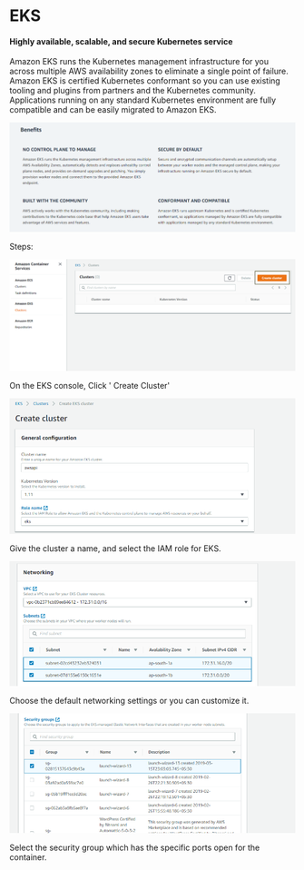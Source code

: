 # EKS

#### Highly available, scalable, and secure Kubernetes service <a id="Highly_available.2C_scalable.2C_and_secure_Kubernetes_service"></a>

Amazon EKS runs the Kubernetes management infrastructure for you across multiple AWS availability zones to eliminate a single point of failure. Amazon EKS is certified Kubernetes conformant so you can use existing tooling and plugins from partners and the Kubernetes community. Applications running on any standard Kubernetes environment are fully compatible and can be easily migrated to Amazon EKS.

![](../../.gitbook/assets/image%20%2811%29.png)

Steps:

![](../../.gitbook/assets/image%20%2870%29.png)

On the EKS console, Click ' Create Cluster'

![](../../.gitbook/assets/image%20%2847%29.png)

Give the cluster a name, and select the IAM role for EKS.

![](../../.gitbook/assets/image%20%2886%29.png)

Choose the default networking settings or you can customize it.

![](../../.gitbook/assets/image%20%2879%29.png)

Select the security group which has the specific ports open for the container.



